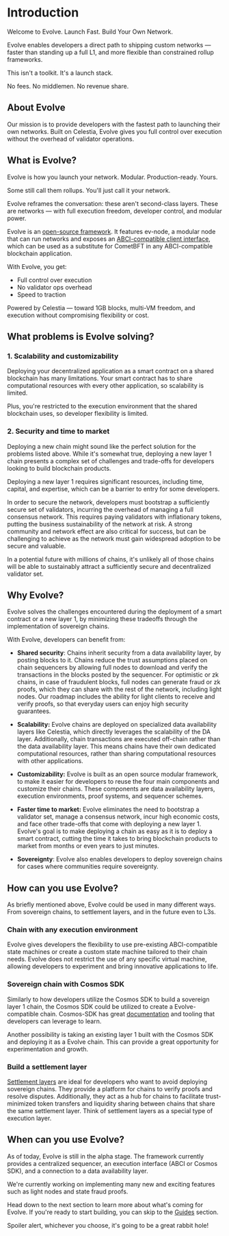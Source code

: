 # Introduction

Welcome to Evolve. Launch Fast. Build Your Own Network.

Evolve enables developers a direct path to shipping custom networks — faster than standing up a full L1, and more flexible than constrained rollup frameworks.

This isn't a toolkit. It's a launch stack.

No fees. No middlemen. No revenue share.

## About Evolve

Our mission is to provide developers with the fastest path to launching their own networks. Built on Celestia, Evolve gives you full control over execution without the overhead of validator operations.

## What is Evolve?

Evolve is how you launch your network. Modular. Production-ready. Yours.

Some still call them rollups. You'll just call it your network.

Evolve reframes the conversation: these aren't second-class layers. These are networks — with full execution freedom, developer control, and modular power.

Evolve is an [open-source framework](https://github.com/evolve/evolve). It features ev-node, a modular node that can run networks and exposes an [ABCI-compatible client interface](https://github.com/cometbft/cometbft/tree/main/abci), which can be used as a substitute for CometBFT in any ABCI-compatible blockchain application.

With Evolve, you get:

- Full control over execution
- No validator ops overhead  
- Speed to traction

Powered by Celestia — toward 1GB blocks, multi-VM freedom, and execution without compromising flexibility or cost.

## What problems is Evolve solving?

### 1. Scalability and customizability

Deploying your decentralized application as a smart contract on a shared blockchain has many limitations. Your smart contract has to share computational resources with every other application, so scalability is limited.

Plus, you're restricted to the execution environment that the shared blockchain uses, so developer flexibility is limited.

### 2. Security and time to market

Deploying a new chain might sound like the perfect solution for the problems listed above. While it's somewhat true, deploying a new layer 1 chain presents a complex set of challenges and trade-offs for developers looking to build blockchain products.

Deploying a new layer 1 requires significant resources, including time, capital, and expertise, which can be a barrier to entry for some developers.

In order to secure the network, developers must bootstrap a sufficiently secure set of validators, incurring the overhead of managing a full consensus network. This requires paying validators with inflationary tokens, putting the business sustainability of the network at risk. A strong community and network effect are also critical for success, but can be challenging to achieve as the network must gain widespread adoption to be secure and valuable.

In a potential future with millions of chains, it's unlikely all of those chains will be able to sustainably attract a sufficiently secure and decentralized validator set.

## Why Evolve?

Evolve solves the challenges encountered during the deployment of a smart contract or a new layer 1, by minimizing these tradeoffs through the implementation of sovereign chains.

With Evolve, developers can benefit from:

- **Shared security**:
Chains inherit security from a data availability layer, by posting blocks to it. Chains reduce the trust assumptions placed on chain sequencers by allowing full nodes to download and verify the transactions in the blocks posted by the sequencer. For optimistic or zk chains, in case of fraudulent blocks, full nodes can generate fraud or zk proofs, which they can share with the rest of the network, including light nodes. Our roadmap includes the ability for light clients to receive and verify proofs, so that everyday users can enjoy high security guarantees.

- **Scalability:**
Evolve chains are deployed on specialized data availability layers like Celestia, which directly leverages the scalability of the DA layer. Additionally, chain transactions are executed off-chain rather than the data availability layer. This means chains have their own dedicated computational resources, rather than sharing computational resources with other applications.

- **Customizability:**
Evolve is built as an open source modular framework, to make it easier for developers to reuse the four main components and customize their chains. These components are data availability layers, execution environments, proof systems, and sequencer schemes.

- **Faster time to market:**
Evolve eliminates the need to bootstrap a validator set, manage a consensus network, incur high economic costs, and face other trade-offs that come with deploying a new layer 1. Evolve's goal is to make deploying a chain as easy as it is to deploy a smart contract, cutting the time it takes to bring blockchain products to market from months or even years to just minutes.

- **Sovereignty**: Evolve also enables developers to deploy sovereign chains for cases where communities require sovereignty.

## How can you use Evolve?

As briefly mentioned above, Evolve could be used in many different ways. From sovereign chains, to settlement layers, and in the future even to L3s.

### Chain with any execution environment

Evolve gives developers the flexibility to use pre-existing ABCI-compatible state machines or create a custom state machine tailored to their chain needs. Evolve does not restrict the use of any specific virtual machine, allowing developers to experiment and bring innovative applications to life.

### Sovereign chain with Cosmos SDK

Similarly to how developers utilize the Cosmos SDK to build a sovereign layer 1 chain, the Cosmos SDK could be utilized to create a Evolve-compatible chain.
Cosmos-SDK has great [documentation](https://docs.cosmos.network/main) and tooling that developers can leverage to learn.

Another possibility is taking an existing layer 1 built with the Cosmos SDK and deploying it as a Evolve chain. This can provide a great opportunity for experimentation and growth.

### Build a settlement layer

[Settlement layers](https://celestia.org/learn/modular-settlement-layers/settlement-in-the-modular-stack/) are ideal for developers who want to avoid deploying sovereign chains. They provide a platform for chains to verify proofs and resolve disputes.
Additionally, they act as a hub for chains to facilitate trust-minimized token transfers and liquidity sharing between chains that share the same settlement layer.
Think of settlement layers as a special type of execution layer.

## When can you use Evolve?

As of today, Evolve is still in the alpha stage. The framework currently provides a centralized sequencer, an execution interface (ABCI or Cosmos SDK), and a connection to a data availability layer.

We're currently working on implementing many new and exciting features such as light nodes and state fraud proofs.

Head down to the next section to learn more about what's coming for Evolve. If you're ready to start building, you can skip to the [Guides](/guides/gm-world.md) section.

Spoiler alert, whichever you choose, it's going to be a great rabbit hole!
